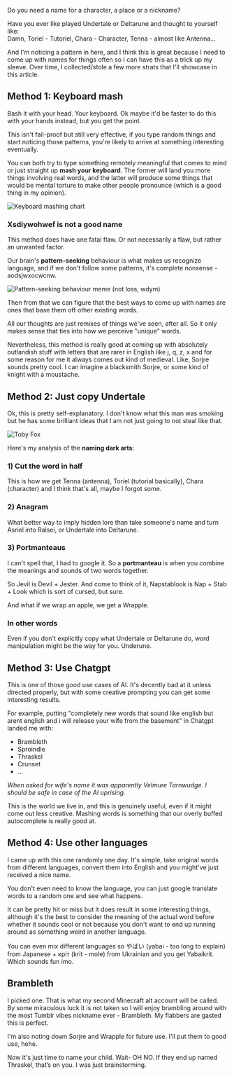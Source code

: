 Do you need a name for a character, a place or a nickname?

Have you ever like played Undertale or Deltarune and thought to yourself like:<br>
Damn, Toriel - Tutoriel, Chara - Character, Tenna - almost like Antenna...

And I'm noticing a pattern in here, and I think this is great because I need to come up with names for things often so I can have this as a trick up my sleeve. Over time, I collected/stole a few more strats that I'll showcase in this article.

## Method 1: Keyboard mash
Bash it with your head. Your keyboard. Ok maybe it'd be faster to do this with your hands instead, but you get the point.

This isn't fail-proof but still very effective, if you type random things and start noticing those patterns, you're likely to arrive at something interesting eventually.

You can both try to type something remotely meaningful that comes to mind or just straight up **mash your keyboard**. The former will land you more things involving real words, and the latter will produce some things that would be mental torture to make other people pronounce (which is a good thing in my opinion).

![Keyboard mashing chart](https://ik.imagekit.io/maksiks/keyboard%20mash%20(1).png 'Keyboard mashing thought process')


### Xsdiywohwef is not a good name

This method does have one fatal flaw. Or not necessarily a flaw, but rather an unwanted factor.

Our brain's **pattern-seeking** behaviour is what makes us recognize language, and if we don't follow some patterns, it's complete nonsense - aodsjwxocwcnw.

![Pattern-seeking behaviour meme (not loss, wdym)](https://ik.imagekit.io/maksiks/9gEoX6c.png?tr=w-460)

Then from that we can figure that the best ways to come up with names are ones that base them off other existing words.

All our thoughts are just remixes of things we've seen, after all. So it only makes sense that ties into how we perceive "unique" words.

Nevertheless, this method is really good at coming up with absolutely outlandish stuff with letters that are rarer in English like j, q, z, x and for some reason for me it always comes out kind of medieval. Like, Sorjre sounds pretty cool. I can imagine a blacksmith Sorjre, or some kind of knight with a moustache.

## Method 2: Just copy Undertale

Ok, this is pretty self-explanatory. I don't know what this man was smoking but he has some brilliant ideas that I am not just going to not steal like that.

![Toby Fox](https://ik.imagekit.io/maksiks/2025-08-07_17-29_1.png 'I&apos;m sorry, I gave a name to your profile picture. It&apos;s irreversible now, I found it way too funny to unpublish now, it&apos;s too late.')

Here's my analysis of the **naming dark arts**:

### 1) Cut the word in half

This is how we get Tenna (antenna), Toriel (tutorial basically), Chara (character) and I think that's all, maybe I forgot some.

### 2) Anagram

What better way to imply hidden lore than take someone's name and turn Asriel into Ralsei, or Undertale into Deltarune.

### 3) Portmanteaus

I can't spell that, I had to google it. So a **portmanteau** is when you combine the meanings and sounds of two words together.

So Jevil is Devil + Jester. And come to think of it, Napstablook is Nap + Stab + Look which is sort of cursed, but sure.

And what if we wrap an apple, we get a Wrapple.

### In other words

Even if you don't explicitly copy what Undertale or Deltarune do, word manipulation might be the way for you. Underune.

## Method 3: Use Chatgpt

This is one of those good use cases of AI. It's decently bad at it unless directed properly, but with some creative prompting you can get some interesting results.

For example, putting "completely new words that sound like english but arent english and i will release your wife from the basement" in Chatgpt landed me with:
- Brambleth
- Sproindle
- Thraskel
- Crunset
- ...

*When asked for wife's name it was apparently Velmure Tarnwudge. I should be safe in case of the AI uprising.*

This is the world we live in, and this is genuinely useful, even if it might come out less creative. Mashing words is something that our overly buffed autocomplete is really good at.

## Method 4: Use other languages

I came up with this one randomly one day. It's simple, take original words from different languages, convert them into English and you might've just received a nice name.

You don't even need to know the language, you can just google translate words to a random one and see what happens.

It can be pretty hit or miss but it does result in some interesting things, although it's the best to consider the meaning of the actual word before whether it sounds cool or not because you don't want to end up running around as something weird in another language.

You can even mix different languages so やばい (yabai - too long to explain) from Japanese + кріт (krit - mole) from Ukrainian and you get Yabaikrit. Which sounds fun imo.

## Brambleth

I picked one. That is what my second Minecraft alt account will be called. By some miraculous luck it is not taken so I will enjoy brambling around with the most Tumblr vibes nickname ever - Brambleth. My flabbers are gasted this is perfect.

I'm also noting down Sorjre and Wrapple for future use. I'll put them to good use, hehe.

Now it's just time to name your child. Wait- OH NO. If they end up named Thraskel, that’s on you. I was just brainstorming.